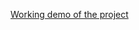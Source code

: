 [Working demo of the project](https://drive.google.com/file/d/1_2nRbHfaBpGXjj-MetM93o5KplPmTknA/view?usp=sharing )
